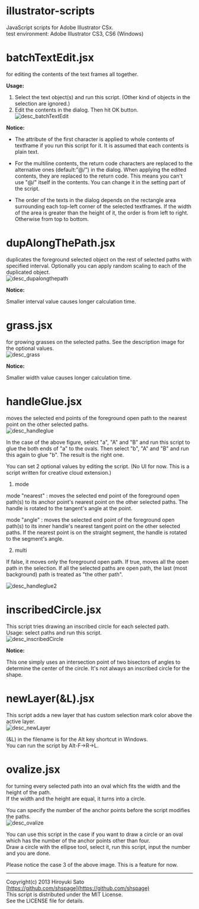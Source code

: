 illustrator-scripts
======================
JavaScript scripts for Adobe Illustrator CSx.  
test environment: Adobe Illustrator CS3, CS6 (Windows)

batchTextEdit.jsx
======================
for editing the contents of the text frames all together.

**Usage:**

1. Select the text object(s) and run this script.  (Other kind of objects in the selection are ignored.)  
2. Edit the contents in the dialog. Then hit OK button.  
![desc_batchTextEdit](https://github.com/shspage/illustrator-scripts/raw/master/image/desc_batchTextEdit.png)

**Notice:**

  - The attribute of the first character is applied to whole contents of textframe if you run this script for it.  It is assumed that each contents is plain text.

  - For the multiline contents, the return code characters are replaced to the alternative ones (default:"@/") in the dialog.  When applying the edited contents, they are replaced to the return code. This means you can't use "@/" itself in the contents.  You can change it in the setting part of the script.

  - The order of the texts in the dialog depends on the rectangle area surrounding each top-left corner of the selected textframes.  If the width of the area is greater than the height of it, the order is from left to right. Otherwise from top to bottom.

dupAlongThePath.jsx
======================
duplicates the foreground selected object on the rest of selected paths with specified interval.
Optionally you can apply random scaling to each of the duplicated object.  
![desc_dupalongthepath](https://github.com/shspage/illustrator-scripts/raw/master/image/desc_dupalongthepath.png)

**Notice:**

Smaller interval value causes longer calculation time.

grass.jsx
======================
for growing grasses on the selected paths.
See the description image for the optional values.  
![desc_grass](https://github.com/shspage/illustrator-scripts/raw/master/image/desc_grass.png)

**Notice:**

Smaller width value causes longer calculation time.

handleGlue.jsx
======================
moves the selected end points of the foreground open path to the nearest point on the other selected paths.  
![desc_handleglue](https://github.com/shspage/illustrator-scripts/raw/master/image/desc_handleglue1.png)

In the case of the above figure, select "a", "A" and "B" and run this script to glue the both ends of "a" to the ovals. Then select "b", "A" and "B" and run this again to glue "b". The result is the right one.  

You can set 2 optional values by editing the script.  (No UI for now.  This is a script written for creative cloud extension.)

1. mode  

mode "nearest" : moves the selected end point of the foreground open path(s) to its anchor point's nearest point on the other selected paths.  The handle is rotated to the tangent's angle at the point.  

mode "angle" : moves the selected end point of the foreground open path(s) to its inner handle's nearest tangent point on the other selected paths.  If the nearest point is on the straight segment, the handle is rotated to the segment's angle.  

2. multi  

If false, it moves only the foreground open path.  If true, moves all the open path in the selection.  If all the selected paths are open path, the last (most background) path is treated as "the other path".

![desc_handleglue2](https://github.com/shspage/illustrator-scripts/raw/master/image/desc_handleglue2a.png)  

inscribedCircle.jsx
======================
This script tries drawing an inscribed circle for each selected path.  
Usage: select paths and run this script.  
![desc_inscribedCircle](https://github.com/shspage/illustrator-scripts/raw/master/image/desc_inscribedCircle.png)

**Notice:**

This one simply uses an intersection point of two bisectors of angles to determine the center of the circle. 
It's not always an inscribed circle for the shape.

newLayer(&L).jsx
======================
This script adds a new layer that has custom selection mark color above the active layer.  
![desc_newLayer](https://github.com/shspage/illustrator-scripts/raw/master/image/desc_newlayer.png)

(&L) in the filename is for the Alt key shortcut in Windows.  
You can run the script by Alt-F->R->L.

ovalize.jsx
======================
for turning every selected path into an oval which fits the width and the height of the path.  
If the width and the height are equal, it turns into a circle.

You can specify the number of the anchor points before the script modifies the paths.  
![desc_ovalize](https://github.com/shspage/illustrator-scripts/raw/master/image/desc_Ovalize.png)

You can use this script in the case if you want to draw a circle or an oval which has the number of the anchor points other than four.  
Draw a circle with the ellipse tool, select it, run this script, input the number and you are done.

Please notice the case 3 of the above image. This is a feature for now.

----------------------
Copyright(c) 2013 Hiroyuki Sato  
[https://github.com/shspage](https://github.com/shspage)  
This script is distributed under the MIT License.  
See the LICENSE file for details.  
